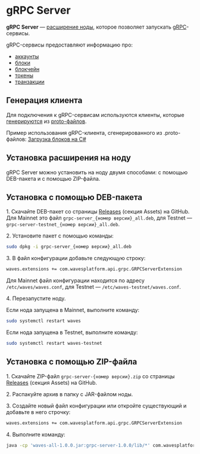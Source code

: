 # gRPC Server

**gRPC Server** — [расширение ноды](/ru/waves-node/extensions/), которое позволяет запускать [gRPC](https://en.wikipedia.org/wiki/GRPC)-сервисы.

gRPC-сервисы предоставляют информацию про:

* [аккаунты](/ru/blockchain/account/)
* [блоки](/ru/blockchain/block/)
* [блокчейн](/ru/blockchain/blockchain/)
* [токены](/ru/blockchain/token/)
* [транзакции](/ru/blockchain/transaction/)

## Генерация клиента

Для подключения к gRPC-сервисам используются клиенты, которые [генерируются](https://grpc.io/docs/tutorials/) из [proto-файлов](https://github.com/wavesplatform/protobuf-schemas).

Пример использования gRPC-клиента, сгенерированного из .proto-файлов: [Загрузка блоков на C#](https://github.com/wavesplatform/WavesCS/blob/master/WavesCSTests/ProtobufTest.cs)

## Установка расширения на ноду

gRPC Server можно установить на ноду двумя способами: с помощью DEB-пакета и с помощью ZIP-файла.

## Установка с помощью DEB-пакета

1.&nbsp;Скачайте DEB-пакет со страницы [Releases](https://github.com/wavesplatform/Waves/releases) (секция Assets) на GitHub. Для Mainnet это файл `grpc-server_{номер версии}_all.deb`, для Testnet — `grpc-server-testnet_{номер версии}_all.deb`.

2.&nbsp;Установите пакет с помощью команды:

```bash
sudo dpkg -i grpc-server_{номер версии}_all.deb
```

3.&nbsp;В файл конфигурации добавьте следующую строку:

```bash
waves.extensions += com.wavesplatform.api.grpc.GRPCServerExtension
```

Для Mainnet файл конфигурации находится по адресу `/etc/waves/waves.conf`, для Testnet — `/etc/waves-testnet/waves.conf`.

4.&nbsp;Перезапустите ноду.

Если нода запущена в Mainnet, выполните команду:

```bash
sudo systemctl restart waves
```

Если нода запущена в Testnet, выполните команду:

```bash
sudo systemctl restart waves-testnet
```

## Установка с помощью ZIP-файла

1.&nbsp;Скачайте ZIP-файл `grpc-server-{номер версии}.zip` со страницы [Releases](https://github.com/wavesplatform/Waves/releases) (секция Assets) на GitHub.

2.&nbsp;Распакуйте архив в папку с JAR-файлом ноды.

3.&nbsp;Создайте новый файл конфигурации или откройте существующий и добавьте в него строчку:

```bash
waves.extensions += com.wavesplatform.api.grpc.GRPCServerExtension
```

4.&nbsp;Выполните команду:

```bash
java -cp 'waves-all-1.0.0.jar:grpc-server-1.0.0/lib/*' com.wavesplatform.Application {название файла конфигурации}.conf
```
